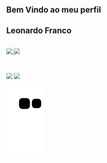 ## Bem Vindo ao meu perfil
## Leonardo Franco

 <div style="display: inline_block"><br>
  <a href="https://github.com/Ch3f40">
  <img height="120em" src="https://github-readme-stats.vercel.app/api?username=LeoFFernandes&show_icons=true&theme=dark&include_all_commits=true&count_private=true"/>
  <img height="120em" src="https://github-readme-stats.vercel.app/api/top-langs/?username=LeoFFernandes&layout=compact&langs_count=7&theme=dark"/>
</div>

 <div style="display: inline_block"><br> 
</div>
  
  ##
 
<div> 
  <a href="https://instagram.com/leofrancocruz" target="_blank"><img src="https://img.shields.io/badge/-Instagram-%23000080?style=for-the-badge&logo=instagram&logoColor=white" target="_blank"></a>
  <a href = "mailto:lffc60@gmail.com"><img src="https://img.shields.io/badge/-Gmail-%23333?style=for-the-badge&logo=gmail&logoColor=white" target="_blank"></a> 
 
 ![Snake animation](https://github.com/Ch3f40/Ch3f40/blob/output/github-contribution-grid-snake.svg)
 
</div>
